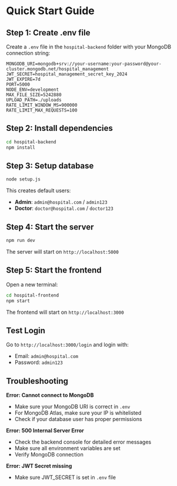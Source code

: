 # Quick Start Guide

## Step 1: Create .env file

Create a `.env` file in the `hospital-backend` folder with your MongoDB connection string:

```env
MONGODB_URI=mongodb+srv://your-username:your-password@your-cluster.mongodb.net/hospital_management
JWT_SECRET=hospital_management_secret_key_2024
JWT_EXPIRE=7d
PORT=5000
NODE_ENV=development
MAX_FILE_SIZE=5242880
UPLOAD_PATH=./uploads
RATE_LIMIT_WINDOW_MS=900000
RATE_LIMIT_MAX_REQUESTS=100
```

## Step 2: Install dependencies

```bash
cd hospital-backend
npm install
```

## Step 3: Setup database

```bash
node setup.js
```

This creates default users:
- **Admin**: `admin@hospital.com` / `admin123`
- **Doctor**: `doctor@hospital.com` / `doctor123`

## Step 4: Start the server

```bash
npm run dev
```

The server will start on `http://localhost:5000`

## Step 5: Start the frontend

Open a new terminal:

```bash
cd hospital-frontend
npm start
```

The frontend will start on `http://localhost:3000`

## Test Login

Go to `http://localhost:3000/login` and login with:
- Email: `admin@hospital.com`
- Password: `admin123`

## Troubleshooting

**Error: Cannot connect to MongoDB**
- Make sure your MongoDB URI is correct in `.env`
- For MongoDB Atlas, make sure your IP is whitelisted
- Check if your database user has proper permissions

**Error: 500 Internal Server Error**
- Check the backend console for detailed error messages
- Make sure all environment variables are set
- Verify MongoDB connection

**Error: JWT Secret missing**
- Make sure JWT_SECRET is set in `.env` file

